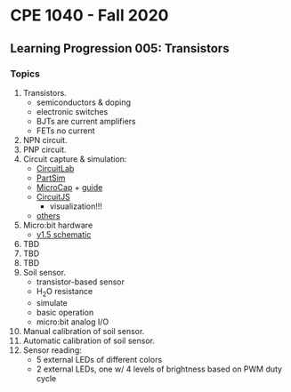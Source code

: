 # CPE 1040 - Fall 2020

## Learning Progression 005: Transistors

### Topics

1. Transistors.  
   - semiconductors & doping  
   - electronic switches  
   - BJTs are current amplifiers  
   - FETs no current  
2. NPN circuit.  
3. PNP circuit.  
4. Circuit capture & simulation:  
   - [CircuitLab](https://www.circuitlab.com/)  
   - [PartSim](https://www.partsim.com/)  
   - [MicroCap](http://www.spectrum-soft.com/download/download.shtm) + [guide](https://hackaday.com/2020/01/08/commercial-circuit-simulator-goes-free/)  
   - [CircuitJS](http://lushprojects.com/circuitjs/)   
     - visualization!!!
   - [others](https://www.google.com/search?q=free+circuit+simulator)  
5. Micro:bit hardware  
   - [v1.5 schematic](https://github.com/bbcmicrobit/hardware/blob/master/V1.5/SCH_BBC-Microbit_V1.5.PDF)  
6. TBD  
7. TBD  
8. TBD  
9. Soil sensor.  
   - transistor-based sensor  
   - H<sub>2</sub>O resistance  
   - simulate  
   - basic operation
   - micro:bit analog I/O  
10. Manual calibration of soil sensor.  
11. Automatic calibration of soil sensor.  
12. Sensor reading:  
    - 5 external LEDs of different colors  
    - 2 external LEDs, one w/ 4 levels of brightness based on PWM duty cycle  


